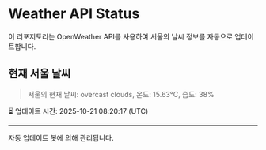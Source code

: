 
# Weather API Status

이 리포지토리는 OpenWeather API를 사용하여 서울의 날씨 정보를 자동으로 업데이트합니다.

## 현재 서울 날씨
> 서울의 현재 날씨: overcast clouds, 온도: 15.63°C, 습도: 38%

⏳ 업데이트 시간: 2025-10-21 08:20:17 (UTC)

---
자동 업데이트 봇에 의해 관리됩니다.

